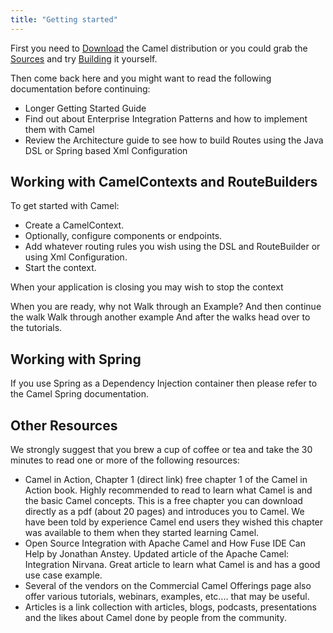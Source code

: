 ```yaml
---
title: "Getting started"
---
```


First you need to [Download](/download/) the Camel distribution or you could grab the [Sources](/docs/sources/) and try [Building](/docs/building/) it yourself.

Then come back here and you might want to read the following documentation before continuing:

*  Longer Getting Started Guide
*  Find out about Enterprise Integration Patterns and how to implement them with Camel
*  Review the Architecture guide to see how to build Routes using the Java DSL or Spring based Xml Configuration

## Working with CamelContexts and RouteBuilders

To get started with Camel:

*  Create a CamelContext.
*  Optionally, configure components or endpoints.
*  Add whatever routing rules you wish using the DSL and RouteBuilder or using Xml Configuration.
*  Start the context.

When your application is closing you may wish to stop the context

When you are ready, why not Walk through an Example?
And then continue the walk Walk through another example
And after the walks head over to the tutorials.

## Working with Spring

If you use Spring as a Dependency Injection container then please refer to the Camel Spring documentation.

## Other Resources

We strongly suggest that you brew a cup of coffee or tea and take the 30 minutes to read one or more of the following resources:

*  Camel in Action, Chapter 1 (direct link) free chapter 1 of the Camel in Action book. Highly recommended to read to learn what Camel is and the basic Camel concepts. This is a free chapter you can download directly as a pdf (about 20 pages) and introduces you to Camel. We have been told by experience Camel end users they wished this chapter was available to them when they started learning Camel.
*  Open Source Integration with Apache Camel and How Fuse IDE Can Help by Jonathan Anstey. Updated article of the Apache Camel: Integration Nirvana. Great article to learn what Camel is and has a good use case example.
*  Several of the vendors on the Commercial Camel Offerings page also offer various tutorials, webinars, examples, etc.... that may be useful.
*  Articles is a link collection with articles, blogs, podcasts, presentations and the likes about Camel done by people from the community.
